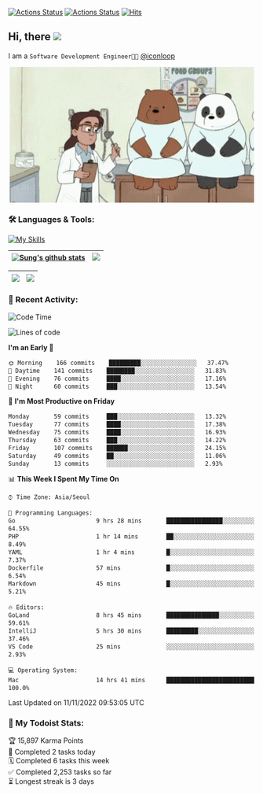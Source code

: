 
[![Actions Status](https://github.com/ddok2/ddok2/workflows/Todoist%20Readme/badge.svg)](https://github.com/ddok2/ddok2/actions)
[![Actions Status](https://github.com/ddok2/ddok2/workflows/wakatime-stats/badge.svg)](https://github.com/ddok2/ddok2/actions)
[![Hits](https://hits.seeyoufarm.com/api/count/incr/badge.svg?url=https%3A%2F%2Fgithub.com%2Fddok2&count_bg=%23FF9595&title_bg=%23555555&icon=github.svg&icon_color=%23FFFFFF&title=hits&edge_flat=false)](https://hits.seeyoufarm.com)

<!-- ![visitors](https://visitor-badge.laobi.icu/badge?page_id=ddok2.ddok2) -->
## Hi, there <img src="https://raw.githubusercontent.com/MartinHeinz/MartinHeinz/master/wave.gif" width="3%">

I am a `Software Development Engineer🧑‍💻` [@iconloop](https://github.com/iconloop)


<p align="center">
    <img align="center" alt="GIF" src="img/debugging.gif" />
</p>


### 🛠 Languages & Tools:

[![My Skills](https://skillicons.dev/icons?i=go,js,ts,py,express,react,svelte,jquery,pug,mongodb,mysql,redis,aws,docker,kubernetes)](https://skillicons.dev)


| <a href="https://github-readme-stats.vercel.app/api?username=ddok2&show_icons=true&include_all_commits=true&count_private=true&theme=buefy&hide_border=true"><img align="center" src="https://github-readme-stats.vercel.app/api?username=ddok2&show_icons=true&include_all_commits=true&count_private=true&theme=buefy&hide_border=true" alt="Sung's github stats" /></a> | <a href="https://github.com/ddok2"><img src="http://github-readme-streak-stats.herokuapp.com?user=ddok2&hide_border=true" /></a> |
| ------------- |------------- |


| <a href="https://github.com/ddok2"><img align="center" src="https://github-readme-stats.vercel.app/api/top-langs/?username=ddok2&theme=buefy&hide=html,css&hide_border=true" /></a> | <a href="https://github.com/ddok2"><img align="center" src="https://activity-graph.herokuapp.com/graph?username=ddok2&theme=github&hide_border=true" height="250" /></a> |
| ------------- |--------------------------------------------------------------------------------------------------------------------------------------------------------------------------|


<!-- <details open>
    <summary>📈 My GitHub Stats</summary>
    <p align="center">
        <a href="https://github.com/ddok2">
            <img align="center" src="https://github-readme-stats.vercel.app/api?username=ddok2&show_icons=true&include_all_commits=true&count_private=true&theme=buefy&hide_border=true" alt="Sung's github stats" />
        </a>
    </p>
</details>
<details>
    <summary>💬 Top Languages</summary>
    <p align="center"> 
        <a href="https://github.com/ddok2">
            <img align="center" src="https://github-readme-stats.vercel.app/api/top-langs/?username=ddok2&layout=compact&theme=buefy&hide=html,css&hide_border=true" />
        </a>
    </p>
</details> -->


### 🌈 Recent Activity:
<!--START_SECTION:waka-->
![Code Time](http://img.shields.io/badge/Code%20Time-1%2C854%20hrs%2028%20mins-blue)

![Lines of code](https://img.shields.io/badge/From%20Hello%20World%20I%27ve%20Written-1%20Million%20lines%20of%20code-blue)

**I'm an Early 🐤** 

```text
🌞 Morning    166 commits    █████████░░░░░░░░░░░░░░░░   37.47% 
🌆 Daytime    141 commits    ████████░░░░░░░░░░░░░░░░░   31.83% 
🌃 Evening    76 commits     ████░░░░░░░░░░░░░░░░░░░░░   17.16% 
🌙 Night      60 commits     ███░░░░░░░░░░░░░░░░░░░░░░   13.54%

```
📅 **I'm Most Productive on Friday** 

```text
Monday       59 commits     ███░░░░░░░░░░░░░░░░░░░░░░   13.32% 
Tuesday      77 commits     ████░░░░░░░░░░░░░░░░░░░░░   17.38% 
Wednesday    75 commits     ████░░░░░░░░░░░░░░░░░░░░░   16.93% 
Thursday     63 commits     ███░░░░░░░░░░░░░░░░░░░░░░   14.22% 
Friday       107 commits    ██████░░░░░░░░░░░░░░░░░░░   24.15% 
Saturday     49 commits     ██░░░░░░░░░░░░░░░░░░░░░░░   11.06% 
Sunday       13 commits     ░░░░░░░░░░░░░░░░░░░░░░░░░   2.93%

```


📊 **This Week I Spent My Time On** 

```text
⌚︎ Time Zone: Asia/Seoul

💬 Programming Languages: 
Go                       9 hrs 28 mins       ████████████████░░░░░░░░░   64.55% 
PHP                      1 hr 14 mins        ██░░░░░░░░░░░░░░░░░░░░░░░   8.49% 
YAML                     1 hr 4 mins         █░░░░░░░░░░░░░░░░░░░░░░░░   7.37% 
Dockerfile               57 mins             █░░░░░░░░░░░░░░░░░░░░░░░░   6.54% 
Markdown                 45 mins             █░░░░░░░░░░░░░░░░░░░░░░░░   5.21%

🔥 Editors: 
GoLand                   8 hrs 45 mins       ███████████████░░░░░░░░░░   59.61% 
IntelliJ                 5 hrs 30 mins       █████████░░░░░░░░░░░░░░░░   37.46% 
VS Code                  25 mins             ░░░░░░░░░░░░░░░░░░░░░░░░░   2.93%

💻 Operating System: 
Mac                      14 hrs 41 mins      █████████████████████████   100.0%

```


 Last Updated on 11/11/2022 09:53:05 UTC
<!--END_SECTION:waka-->

### 🚧 My Todoist Stats:
<!-- TODO-IST:START -->
🏆  15,897 Karma Points           
🌸  Completed 2 tasks today           
🗓  Completed 6 tasks this week           
✅  Completed 2,253 tasks so far           
⏳  Longest streak is 3 days
<!-- TODO-IST:END -->

